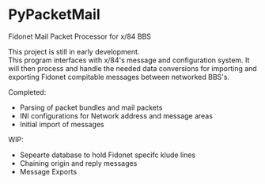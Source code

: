 # PyPacketMail
Fidonet Mail Packet Processor for x/84 BBS

This project is still in early development.  
This program interfaces with x/84's message and configuration system.  It will then process and handle the needed data conversions for importing and exporting Fidonet compitable messages between networked BBS's.


Completed:

- Parsing of packet bundles and mail packets
- INI configurations for Network address and message areas
- Initial import of messages

WIP:

- Sepearte database to hold Fidonet specifc klude lines
- Chaining origin and reply messages
- Message Exports
